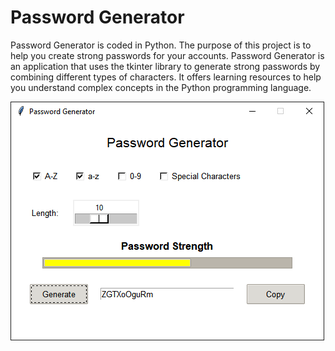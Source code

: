 # Password Generator
Password Generator is coded in Python. The purpose of this project is to help you create strong passwords for your accounts. Password Generator is an application that uses the tkinter library to generate strong passwords by combining different types of characters. It offers learning resources to help you understand complex concepts in the Python programming language.

![](img/0.PNG)
